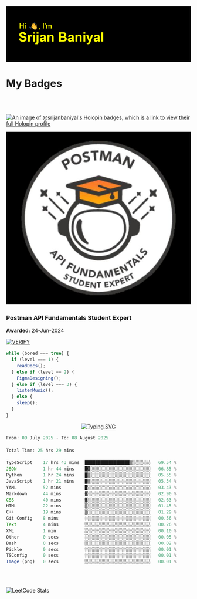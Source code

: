 ![Header](./header.png)

# My Badges

<Br />
<Br />

[![An image of @srijanbaniyal's Holopin badges, which is a link to view their full Holopin profile](https://holopin.me/srijanbaniyal)](https://holopin.io/@srijanbaniyal)

[![Postman API Fundamentals Student Expert](/Postman.jpeg)](https://api.badgr.io/public/assertions/r9BLLy0oTfKJBbkGuDI1zA)

### Postman API Fundamentals Student Expert

**Awarded:** 24-Jun-2024

[![VERIFY](https://img.shields.io/badge/VERIFY-blue)](https://badgecheck.io?url=https%3A%2F%2Fapi.badgr.io%2Fpublic%2Fassertions%2Fr9BLLy0oTfKJBbkGuDI1zA)

```javascript
while (bored === true) {
  if (level === 1) {
    readDocs();
  } else if (level == 2) {
    FigmaDesigning();
  } else if (level === 3) {
    listenMusic();
  } else {
    sleep();
  }
}
```

<p align="center">
  <a href="https://git.io/typing-svg"><img src="https://readme-typing-svg.demolab.com?font=Tilt+Prism&size=30&pause=1000&color=0FF75B&center=true&vCenter=true&width=800&height=80&lines=Time+spent+on+various+Programming+languages" alt="Typing SVG" /></a>
</p>

<!--START_SECTION:waka-->

```TypeScript
From: 09 July 2025 - To: 08 August 2025

Total Time: 25 hrs 29 mins

TypeScript    17 hrs 43 mins  █████████████████▒░░░░░░░   69.54 %
JSON          1 hr 44 mins    █▓░░░░░░░░░░░░░░░░░░░░░░░   06.85 %
Python        1 hr 24 mins    █▒░░░░░░░░░░░░░░░░░░░░░░░   05.55 %
JavaScript    1 hr 21 mins    █▒░░░░░░░░░░░░░░░░░░░░░░░   05.34 %
YAML          52 mins         █░░░░░░░░░░░░░░░░░░░░░░░░   03.43 %
Markdown      44 mins         ▓░░░░░░░░░░░░░░░░░░░░░░░░   02.90 %
CSS           40 mins         ▓░░░░░░░░░░░░░░░░░░░░░░░░   02.63 %
HTML          22 mins         ▒░░░░░░░░░░░░░░░░░░░░░░░░   01.45 %
C++           19 mins         ▒░░░░░░░░░░░░░░░░░░░░░░░░   01.29 %
Git Config    8 mins          ░░░░░░░░░░░░░░░░░░░░░░░░░   00.56 %
Text          4 mins          ░░░░░░░░░░░░░░░░░░░░░░░░░   00.26 %
XML           1 min           ░░░░░░░░░░░░░░░░░░░░░░░░░   00.10 %
Other         0 secs          ░░░░░░░░░░░░░░░░░░░░░░░░░   00.05 %
Bash          0 secs          ░░░░░░░░░░░░░░░░░░░░░░░░░   00.02 %
Pickle        0 secs          ░░░░░░░░░░░░░░░░░░░░░░░░░   00.01 %
TSConfig      0 secs          ░░░░░░░░░░░░░░░░░░░░░░░░░   00.01 %
Image (png)   0 secs          ░░░░░░░░░░░░░░░░░░░░░░░░░   00.01 %
```

<!--END_SECTION:waka-->

<Br />
<Br />

![LeetCode Stats](https://leetcard.jacoblin.cool/Srijan-Baniyal?theme=dark&font=Rasa&ext=contest)
